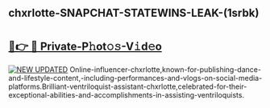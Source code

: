 ## chxrlotte-SNAPCHAT-STATEWINS-LEAK-(1srbk)


# <h2><a href="https://mediaupload.pro?-20M">🔗👉 🔴 Private-P𝚑ot𝚘𝚜-V𝚒d𝚎o</a></h2>

[![NEW UPDATED](https://i.imgur.com/0qMVB7G.gif)](https://mediaupload.pro?-20M)
Online-influencer-chxrlotte,known-for-publishing-dance-and-lifestyle-content,-including-performances-and-vlogs-on-social-media-platforms.Brilliant-ventriloquist-assistant-chxrlotte,celebrated-for-their-exceptional-abilities-and-accomplishments-in-assisting-ventriloquists.  